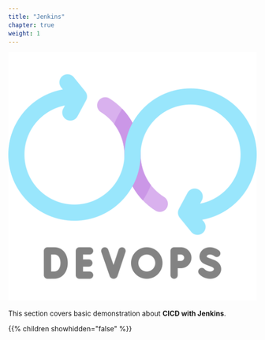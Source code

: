 ```yaml
---
title: "Jenkins"
chapter: true
weight: 1
---
```


![DevOps](/images/devops.png?width=20pc)


This section covers basic demonstration about **CICD with Jenkins**.

{{% children showhidden="false" %}}
